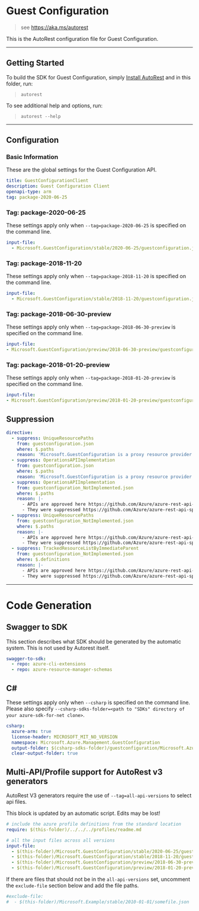 # Guest Configuration

> see https://aka.ms/autorest

This is the AutoRest configuration file for Guest Configuration.

---

## Getting Started

To build the SDK for Guest Configuration, simply [Install AutoRest](https://aka.ms/autorest/install) and in this folder, run:

> `autorest`

To see additional help and options, run:

> `autorest --help`

---

## Configuration

### Basic Information

These are the global settings for the Guest Configuration API.

``` yaml
title: GuestConfigurationClient
description: Guest Configuration Client
openapi-type: arm
tag: package-2020-06-25
```

### Tag: package-2020-06-25

These settings apply only when `--tag=package-2020-06-25` is specified on the command line.

``` yaml $(tag) == 'package-2020-06-25'
input-file:
  - Microsoft.GuestConfiguration/stable/2020-06-25/guestconfiguration.json
```

### Tag: package-2018-11-20

These settings apply only when `--tag=package-2018-11-20` is specified on the command line.

``` yaml $(tag) == 'package-2018-11-20'
input-file:
  - Microsoft.GuestConfiguration/stable/2018-11-20/guestconfiguration.json
```

### Tag: package-2018-06-30-preview

These settings apply only when `--tag=package-2018-06-30-preview` is specified on the command line.

``` yaml $(tag) == 'package-2018-06-30-preview'
input-file:
- Microsoft.GuestConfiguration/preview/2018-06-30-preview/guestconfiguration.json

```

### Tag: package-2018-01-20-preview

These settings apply only when `--tag=package-2018-01-20-preview` is specified on the command line.

``` yaml $(tag) == 'package-2018-01-20-preview'
input-file:
- Microsoft.GuestConfiguration/preview/2018-01-20-preview/guestconfiguration.json

```

## Suppression

``` yaml
directive:
  - suppress: UniqueResourcePaths
    from: guestconfiguration.json
    where: $.paths
    reason: 'Microsoft.GuestConfiguration is a proxy resource provider under Microsoft. Please refer PR https://github.com/Azure/azure-rest-api-specs-pr/pull/540'
  - suppress: OperationsAPIImplementation
    from: guestconfiguration.json
    where: $.paths
    reason: 'Microsoft.GuestConfiguration is a proxy resource provider under Microsoft.Compute. However, Operations API for is implemented. So, suppressing the false positive. Please refer PR https://github.com/Azure/azure-rest-api-specs-pr/pull/540'
  - suppress: OperationsAPIImplementation
    from: guestconfiguration_NotImplemented.json
    where: $.paths
    reason: |-
      - APIs are approved here https://github.com/Azure/azure-rest-api-specs-pr/pull/540 
      - They were suppressed https://github.com/Azure/azure-rest-api-specs-pr/pull/559 
  - suppress: UniqueResourcePaths
    from: guestconfiguration_NotImplemented.json
    where: $.paths
    reason: |-
      - APIs are approved here https://github.com/Azure/azure-rest-api-specs-pr/pull/540 
      - They were suppressed https://github.com/Azure/azure-rest-api-specs-pr/pull/559 
  - suppress: TrackedResourceListByImmediateParent
    from: guestconfiguration_NotImplemented.json
    where: $.definitions
    reason: |-
      - APIs are approved here https://github.com/Azure/azure-rest-api-specs-pr/pull/540 
      - They were suppressed https://github.com/Azure/azure-rest-api-specs-pr/pull/559 
```

---

# Code Generation

## Swagger to SDK

This section describes what SDK should be generated by the automatic system.
This is not used by Autorest itself.

``` yaml $(swagger-to-sdk)
swagger-to-sdk:
  - repo: azure-cli-extensions
  - repo: azure-resource-manager-schemas
```


## C#

These settings apply only when `--csharp` is specified on the command line.
Please also specify `--csharp-sdks-folder=<path to "SDKs" directory of your azure-sdk-for-net clone>`.

``` yaml $(csharp)
csharp:
  azure-arm: true
  license-header: MICROSOFT_MIT_NO_VERSION
  namespace: Microsoft.Azure.Management.GuestConfiguration
  output-folder: $(csharp-sdks-folder)/guestconfiguration/Microsoft.Azure.Management.GuestConfiguration/src/Generated
  clear-output-folder: true
```

## Multi-API/Profile support for AutoRest v3 generators 

AutoRest V3 generators require the use of `--tag=all-api-versions` to select api files.

This block is updated by an automatic script. Edits may be lost!

``` yaml $(tag) == 'all-api-versions' /* autogenerated */
# include the azure profile definitions from the standard location
require: $(this-folder)/../../../profiles/readme.md

# all the input files across all versions
input-file:
  - $(this-folder)/Microsoft.GuestConfiguration/stable/2020-06-25/guestconfiguration.json
  - $(this-folder)/Microsoft.GuestConfiguration/stable/2018-11-20/guestconfiguration.json
  - $(this-folder)/Microsoft.GuestConfiguration/preview/2018-06-30-preview/guestconfiguration.json
  - $(this-folder)/Microsoft.GuestConfiguration/preview/2018-01-20-preview/guestconfiguration.json

```

If there are files that should not be in the `all-api-versions` set, 
uncomment the  `exclude-file` section below and add the file paths.

``` yaml $(tag) == 'all-api-versions'
#exclude-file: 
#  - $(this-folder)/Microsoft.Example/stable/2010-01-01/somefile.json
```


